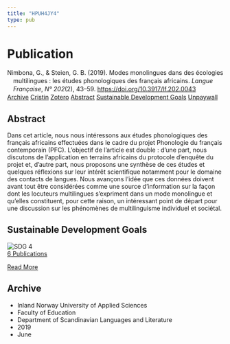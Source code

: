 ```yaml
---
title: "HPUH4JY4"
type: pub
---
```

<h1>Publication</h1>
<article id="csl-bib-container-HPUH4JY4" class="csl-bib-container">
  <div class="csl-bib-body" style="line-height: 1.35; padding-left: 1em; text-indent:-1em;">
  <div class="csl-entry">Nimbona, G., &amp; Steien, G. B. (2019). Modes monolingues dans des &#xE9;cologies multilingues&#xA0;: les &#xE9;tudes phonologiques des fran&#xE7;ais africains. <i>Langue Fran&#xE7;aise</i>, <i>N&#xB0; 202</i>(2), 43&#x2013;59. <a href="https://doi.org/10.3917/lf.202.0043">https://doi.org/10.3917/lf.202.0043</a></div>
</div>
  <div class="csl-bib-buttons">
    <a href="#taxonomy-article-HPUH4JY4" class="csl-bib-button">Archive</a>
    <a href="https://app.cristin.no/results/show.jsf?id=1702129" alt="Cristin URL" class="csl-bib-button">Cristin</a>
    <a href="http://zotero.org/groups/5402882/items/HPUH4JY4" alt="Zotero URL" class="csl-bib-button">Zotero</a>
    <a href="#abstract-article-HPUH4JY4" class="csl-bib-button">Abstract</a>
    <a href="#sdg-article-HPUH4JY4" class="csl-bib-button">Sustainable Development Goals</a>
    <a href="https://www.duo.uio.no/bitstream/10852/74818/2/lf_202-43.pdf" class="csl-bib-button">Unpaywall</a>
  </div>
  <div id="csl-bib-meta-container-HPUH4JY4"></div>
</article>
<div id="csl-bib-meta-HPUH4JY4" class="csl-bib-meta">
  <article id="abstract-article-HPUH4JY4" class="abstract-article">
    <h1>Abstract</h1>
    Dans cet article, nous nous intéressons aux études phonologiques des français africains effectuées dans le cadre du projet Phonologie du français contemporain (PFC). L’objectif de l’article est double : d’une part, nous discutons de l’application en terrains africains du protocole d’enquête du projet et, d’autre part, nous proposons une synthèse de ces études et quelques réflexions sur leur intérêt scientifique notamment pour le domaine des contacts de langues. Nous avançons l’idée que ces données doivent avant tout être considérées comme une source d’information sur la façon dont les locuteurs multilingues s’expriment dans un mode monolingue et qu’elles constituent, pour cette raison, un intéressant point de départ pour une discussion sur les phénomènes de multilinguisme individuel et sociétal.
  </article>
  <article id="sdg-article-HPUH4JY4" class="sdg-article">
    <h1>Sustainable Development Goals</h1>
    <div class="sdg-container"><div id="sdg4" class="sdg"> <img src="{{< params subfolder >}}images/sdg/sdg04_en.png" class="image" alt="SDG 4"> <div class="sdg-overlay"> <a href="{{< params subfolder >}}en/archive/?sdg=4#archive" class="sdg-publication-count"><span>6</span> Publications</a> <p><a href="https://sdgs.un.org/goals/goal4" class="sdg-read-more">Read More</a></p> </div> </div></div>
  </article>
  <article id="taxonomy-article-HPUH4JY4" class="taxonomy-article">
    <h1>Archive</h1>
    <ul>
      <li>Inland Norway University of Applied Sciences</li>
      <li>Faculty of Education</li>
      <li>Department of Scandinavian Languages and Literature</li>
      <li>2019</li>
      <li>June</li>
    </ul>
  </article>
</div>
